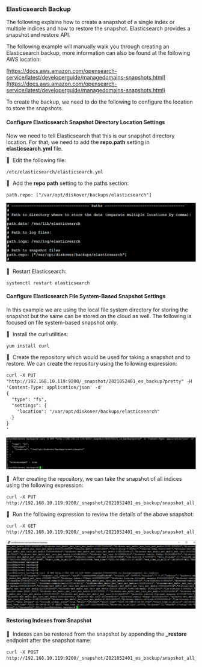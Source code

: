 ### Elasticsearch Backup

The following explains how to create a snapshot of a single index or multiple indices and how to restore the snapshot. Elasticsearch provides a snapshot and restore API.

The following example will manually walk you through creating an Elasticsearch backup, more information can also be found at the following AWS location:

[https://docs.aws.amazon.com/opensearch-service/latest/developerguide/managedomains-snapshots.html](https://docs.aws.amazon.com/opensearch-service/latest/developerguide/managedomains-snapshots.html)

To create the backup, we need to do the following to configure the location to store the snapshots.

#### Configure Elasticsearch Snapshot Directory Location Settings

Now we need to tell Elasticsearch that this is our snapshot directory location. For that, we need to add the **repo.path** setting in **elasticsearch.yml** file.

🔴 &nbsp;Edit the following file:
```
/etc/elasticsearch/elasticsearch.yml
```

🔴 &nbsp;Add the  **repo path**  setting to the paths section:
```
path.repo: ["/var/opt/diskover/backups/elasticsearch"]
```

![Image: Repo Path Setting](images/image_elasticsearch_directory_location_snapshot.png)

🔴 &nbsp;Restart Elasticsearch:
```
systemctl restart elasticsearch
```
#### Configure Elasticsearch File System-Based Snapshot Settings

In this example we are using the local file system directory for storing the snapshot but the same can be stored on the cloud as well. The following is focused on file system-based snapshot only.

🔴 &nbsp;Install the curl utilities:
```
yum install curl
```

🔴 &nbsp;Create the repository which would be used for taking a snapshot and to restore. We can create the repository using the following expression:
```
curl -X PUT "http://192.168.10.119:9200/_snapshot/2021052401_es_backup?pretty" -H 'Content-Type: application/json' -d'
{
  "type": "fs",
  "settings": {
    "location": "/var/opt/diskover/backups/elasticsearch"
  }
}
'
```

![Image: Elasticsearch Repository](images/image_elasticsearch_repository_creation.png)

🔴 &nbsp;After creating the repository, we can take the snapshot of all indices using the following expression:
```
curl -X PUT http://192.168.10.119:9200/_snapshot/2021052401_es_backup/snapshot_all_indices
```

🔴 &nbsp;Run the following expression to review the details of the above snapshot:
```
curl -X GET http://192.168.10.119:9200/_snapshot/2021052401_es_backup/snapshot_all_indices
```
![Image: Elasticsearch Repository Details Review](images/image_elasticsearch_repository_creation_details_review.png)

#### Restoring Indexes from Snapshot

🔴 &nbsp;Indexes can be restored from the snapshot by appending the **\_restore** endpoint after the snapshot name:
```
curl -X POST http://192.168.10.119:9200/_snapshot/2021052401_es_backup/snapshot_all_indices/_restore
```
